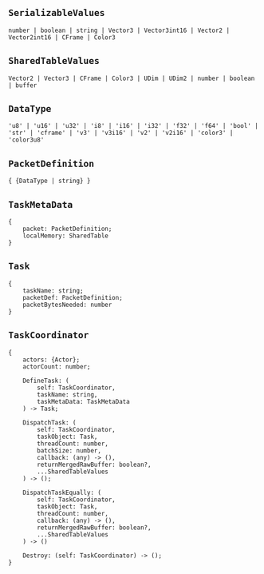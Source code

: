 ## `SerializableValues`
```luau
number | boolean | string | Vector3 | Vector3int16 | Vector2 | Vector2int16 | CFrame | Color3
```

## `SharedTableValues`
```luau
Vector2 | Vector3 | CFrame | Color3 | UDim | UDim2 | number | boolean | buffer
```

## `DataType`
```luau
'u8' | 'u16' | 'u32' | 'i8' | 'i16' | 'i32' | 'f32' | 'f64' | 'bool' | 'str' | 'cframe' | 'v3' | 'v3i16' | 'v2' | 'v2i16' | 'color3' | 'color3u8'
```

## `PacketDefinition`
```luau
{ {DataType | string} }
```

## `TaskMetaData`
```luau
{ 
	packet: PacketDefinition;
	localMemory: SharedTable
}
```

## `Task`
```luau
{
	taskName: string;
	packetDef: PacketDefinition;
	packetBytesNeeded: number
}
```

## `TaskCoordinator`
```luau
{
	actors: {Actor};
	actorCount: number;

	DefineTask: (
		self: TaskCoordinator, 
		taskName: string, 
		taskMetaData: TaskMetaData
	) -> Task;
	
	DispatchTask: (
		self: TaskCoordinator, 
		taskObject: Task, 
		threadCount: number, 
		batchSize: number,
		callback: (any) -> (), 
		returnMergedRawBuffer: boolean?,
		...SharedTableValues
	) -> ();

	DispatchTaskEqually: (
		self: TaskCoordinator, 
		taskObject: Task, 
		threadCount: number, 
		callback: (any) -> (), 
		returnMergedRawBuffer: boolean?,
		...SharedTableValues
	) -> ()

	Destroy: (self: TaskCoordinator) -> ();
}
```